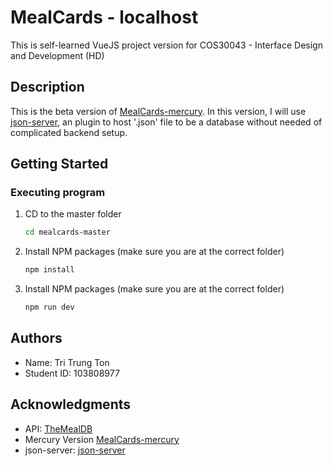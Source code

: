# MealCards - localhost

This is self-learned VueJS project version for COS30043 - Interface Design and Development (HD)

## Description

This is the beta version of [MealCards-mercury](https://github.com/Walts03/MealCards-mercury). In this version, I will use [json-server](https://www.npmjs.com/package/json-server), an plugin to host '.json' file to be a database without needed of complicated backend setup.

## Getting Started

### Executing program

1. CD to the master folder
   ```sh
   cd mealcards-master
   ```
2. Install NPM packages (make sure you are at the correct folder)
   ```sh
   npm install
   ```
3. Install NPM packages (make sure you are at the correct folder)
   ```sh
   npm run dev
   ```

## Authors

- Name: Tri Trung Ton
- Student ID: 103808977

## Acknowledgments

- API: [TheMealDB](https://themealdb.com/)
- Mercury Version [MealCards-mercury](https://github.com/Walts03/MealCards-mercury)
- json-server: [json-server](https://www.npmjs.com/package/json-server)

